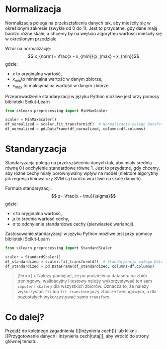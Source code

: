 # Normalizacja

Normalizacja polega na przekształceniu danych tak, aby mieściły się w określonym zakresie (zwykle od 0 do 1). Jest to przydatne, gdy dane mają bardzo różne skale, a chcemy by na wejściu algorytmu wartości mieściły się w określonym przedziale.

Wzór na normalizację:
$$
x_{norm}= \frac{x - x_{min}}{x_{max} - x_{min}}​​
$$
gdzie:
- $x$ to oryginalna wartość,
- $x_{min}$​ to minimalna wartość w danym zbiorze,
- $x_{max}$ to maksymalna wartość w danym zbiorze.

Przeprowadzenie standaryzacji w języku Python możliwe jest przy pomocy biblioteki Scikit-Learn

```Python
from sklearn.preprocessing import MinMaxScaler

scaler = MinMaxScaler()
df_normalized = scaler.fit_transform(df)  # Normalizacja całego DataFrame
df_normalized = pd.DataFrame(df_normalized, columns=df.columns)

```

# Standaryzacja

Standaryzacja polega na przekształceniu danych tak, aby miały średnią równą 0 i odchylenie standardowe równe 1. Jest to przydatne, gdy chcemy, aby różne cechy miały porównywalny wpływ na model (niektóre algorytmy jak regresja liniowa czy SVM są bardzo wrażliwe na skalę danych). 

Formuła standaryzacji:
$$
z= \frac{x - \mu}{\sigma}​
$$
gdzie:
- $x$ to oryginalna wartość,
- $\mu$ to średnia wartość cechy,
- $\sigma$ to odchylenie standardowe cechy (pierwiastek wariancji).

Zastosowanie standaryzacji w języku Python możliwe jest przy pomocy biblioteki Scikit-Learn
```Python
from sklearn.preprocessing import StandardScaler

scaler = StandardScaler()
df_standardized = scaler.fit_transform(df)  # Standaryzacja całego DataFrame
df_standardized = pd.DataFrame(df_standardized, columns=df.columns)
```

> [!error] > Należy pamiętać, że po podzieleniu datasetu na zbiór treningowy, walidacyjny i testowy należy wykorzystywać ten sam `imputer` i `skalery` dla wszystkich zbiorów. Oznacza to, że należy wykorzystać `fit` lub `fit_transform` przy zbiorze treningowym, a dla pozostałych wykorzystywać samo `transform`.
# Co dalej?
Przejdź do kolejnego zagadnienia ([[Inżynieria cech]]) lub kliknij [[Przygotowanie danych i inżynieria cech|tutaj]], aby wrócić do strony głównej tematu.